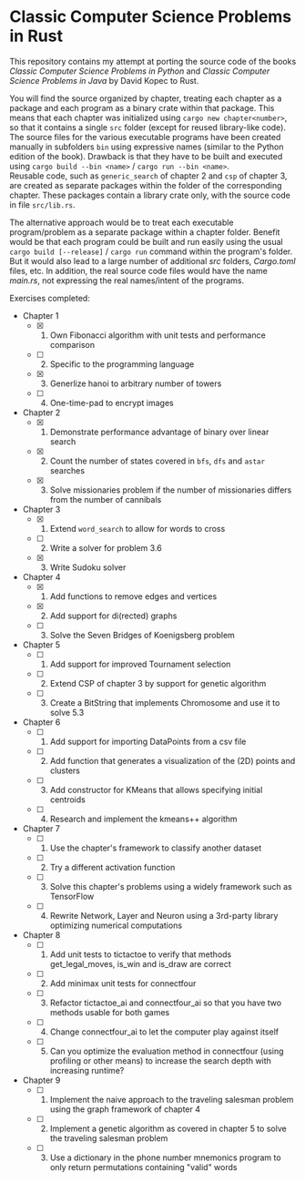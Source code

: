 # Classic Computer Science Problems in Rust

This repository contains my attempt at porting the source code of the books *Classic Computer Science Problems in Python* and *Classic Computer Science Problems in Java* by David Kopec to Rust.

You will find the source organized by chapter, treating each chapter as a package and each program as a binary crate within that package.
This means that each chapter was initialized using `cargo new chapter<number>`, so that it contains a single `src` folder (except for reused library-like code).  
The source files for the various executable programs have been created manually in subfolders `bin` using expressive names (similar to the Python edition of the book). Drawback is that they have to be built and executed using `cargo build --bin <name>` / `cargo run --bin <name>`.  
Reusable code, such as `generic_search` of chapter 2 and `csp` of chapter 3, are created as separate packages within the folder of the corresponding chapter. These packages contain a library crate only, with the source code in file `src/lib.rs`.

The alternative approach would be to treat each executable program/problem as a separate package within a chapter folder. Benefit would be that each program could be built and run easily using the usual `cargo build [--release]` / `cargo run` command within the program's folder. But it would also lead to a large number of additional *src* folders, *Cargo.toml* files, etc. In addition, the real source code files would have the name *main.rs*, not expressing the real names/intent of the programs.

Exercises completed:

- Chapter 1
  - [X] 1. Own Fibonacci algorithm with unit tests and performance comparison
  - [ ] 2. Specific to the programming language
  - [X] 3. Generlize hanoi to arbitrary number of towers
  - [ ] 4. One-time-pad to encrypt images
- Chapter 2
  - [X] 1. Demonstrate performance advantage of binary over linear search
  - [X] 2. Count the number of states covered in `bfs`, `dfs` and `astar` searches
  - [X] 3. Solve missionaries problem if the number of missionaries differs from the number of cannibals
- Chapter 3
   - [X] 1. Extend `word_search` to allow for words to cross
   - [ ] 2. Write a solver for problem 3.6
   - [X] 3. Write Sudoku solver
- Chapter 4
   - [X] 1. Add functions to remove edges and vertices 
   - [X] 2. Add support for di(rected) graphs
   - [ ] 3. Solve the Seven Bridges of Koenigsberg problem
- Chapter 5
   - [ ] 1. Add support for improved Tournament selection
   - [ ] 2. Extend CSP of chapter 3 by support for genetic algorithm
   - [ ] 3. Create a BitString that implements Chromosome and use it to solve 5.3
- Chapter 6
   - [ ] 1. Add support for importing DataPoints from a csv file
   - [ ] 2. Add function that generates a visualization of the (2D) points and clusters
   - [ ] 3. Add constructor for KMeans that allows specifying initial centroids
   - [ ] 4. Research and implement the kmeans++ algorithm
- Chapter 7
   - [ ] 1. Use the chapter's framework to classify another dataset
   - [ ] 2. Try a different activation function
   - [ ] 3. Solve this chapter's problems using a widely framework such as TensorFlow
   - [ ] 4. Rewrite Network, Layer and Neuron using a 3rd-party library optimizing numerical computations
- Chapter 8
   - [ ] 1. Add unit tests to tictactoe to verify that methods get_legal_moves, is_win and is_draw are correct
   - [ ] 2. Add minimax unit tests for connectfour
   - [ ] 3. Refactor tictactoe_ai and connectfour_ai so that you have two methods usable for both games
   - [ ] 4. Change connectfour_ai to let the computer play against itself
   - [ ] 5. Can you optimize the evaluation method in connectfour (using profiling or other means) to increase the search depth with increasing runtime?
- Chapter 9
   - [ ] 1. Implement the naive approach to the traveling salesman problem using the graph framework of chapter 4 
   - [ ] 2. Implement a genetic algorithm as covered in chapter 5 to solve the traveling salesman problem
   - [ ] 3. Use a dictionary in the phone number mnemonics program to only return permutations containing "valid" words   

